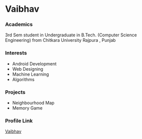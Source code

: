# Vaibhav

### Academics

3rd Sem student in Undergraduate in B.Tech. (Computer Science Engineering) from Chitkara University Rajpura , Punjab 

### Interests

- Android Development
- Web Designing
- Machine Learning
- Algorithms 

### Projects
 

- Neighbourhood Map
- Memory Game

### Profile Link

[Vaibhav](https://github.com/vaibhav1671998)
